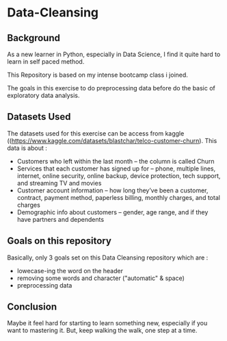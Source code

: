 # Data-Cleansing


## Background
As a new learner in Python, especially in Data Science, I find it quite hard to learn in self paced method.

This Repository is based on my intense bootcamp class i joined.

The goals in this exercise to do preprocessing data before do the basic of exploratory data analysis.

## Datasets Used

The datasets used for this exercise can be access from kaggle ((https://www.kaggle.com/datasets/blastchar/telco-customer-churn).
This data is about :
 * Customers who left within the last month – the column is called Churn
 * Services that each customer has signed up for – phone, multiple lines, internet, online security, online backup, device protection, tech support, and streaming TV and movies
 * Customer account information – how long they’ve been a customer, contract, payment method, paperless billing, monthly charges, and total charges
 * Demographic info about customers – gender, age range, and if they have partners and dependents
 
 ## Goals on this repository
 
 Basically, only 3 goals set on this Data Cleansing repository which are :
 * lowecase-ing the word on the header
 * removing some words and character ("automatic" & space)
 * preprocessing data
 
 ## Conclusion

Maybe it feel hard for starting to learn something new, especially if you want to mastering it. But, keep walking the walk, one step at a time. 
